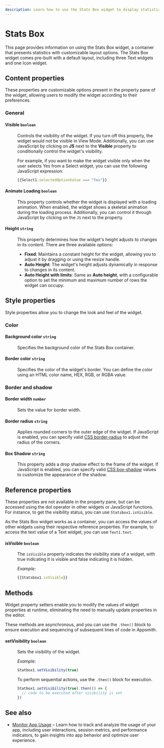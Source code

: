 ```yaml
---
description: Learn how to use the Stats Box widget to display statistical information.
---
```

# Stats Box

This page provides information on using the Stats Box widget, a container that presents statistics with customizable layout options. The Stats Box widget comes pre-built with a default layout, including three Text widgets and one Icon widget.


<ZoomImage src="/img/stat-img.png" alt="Stats Box" caption="Stats Box" />


## Content properties

These properties are customizable options present in the property pane of the widget, allowing users to modify the widget according to their preferences. 

### General

#### Visible `boolean`

<dd>

Controls the visibility of the widget. If you turn off this property, the widget would not be visible in View Mode. Additionally, you can use JavaScript by clicking on **JS** next to the **Visible** property to conditionally control the widget's visibility.

For example, if you want to make the widget visible only when the user selects Yes from a Select widget, you can use the following JavaScript expression: 
```js
{{Select1.selectedOptionValue === "Yes"}}
```

</dd>

#### Animate Loading `boolean`

<dd>

This property controls whether the widget is displayed with a loading animation. When enabled, the widget shows a skeletal animation during the loading process. Additionally, you can control it through JavaScript by clicking on the <code>JS</code> next to the property.

</dd>

#### Height `string`


<dd>

This property determines how the widget's height adjusts to changes in its content. There are three available options:


* **Fixed**: Maintains a constant height for the widget, allowing you to adjust it by dragging or using the resize handle.
* **Auto Height**: The widget's height adjusts dynamically in response to changes in its content.
* **Auto Height with limits**: Same as **Auto height**, with a configurable option to set the minimum and maximum number of rows the widget can occupy.


</dd>

## Style properties

Style properties allow you to change the look and feel of the widget.

### Color

#### Background color `string`

<dd>

Specifies the background color of the Stats Box container.


</dd>

#### Border color `string`

<dd>

Specifies the color of the widget's border. You can define the color using an HTML color name, HEX, RGB, or RGBA value.


</dd>

### Border and shadow

#### Border width `number`

<dd>
Sets the value for border width.

</dd>

#### Border radius `string`

<dd>

Applies rounded corners to the outer edge of the widget. If JavaScript is enabled, you can specify valid [CSS border-radius](https://developer.mozilla.org/en-US/docs/Web/CSS/border-radius) to adjust the radius of the corners.

</dd>

#### Box Shadow `string`
 

<dd>

This property adds a drop shadow effect to the frame of the widget. If JavaScript is enabled, you can specify valid [CSS box-shadow](https://developer.mozilla.org/en-US/docs/Web/CSS/box-shadow) values to customize the appearance of the shadow.


</dd>

## Reference properties
These properties are not available in the property pane, but can be accessed using the dot operator in other widgets or JavaScript functions. For instance, to get the visibility status, you can use `Statsbox1.isVisible`.

As the Stats Box widget works as a container, you can access the values of other widgets using their respective reference properties. For example, to access the text value of a Text widget, you can use `Text1.text`.

#### isVisible `boolean`
<dd>

The `isVisible` property indicates the visibility state of a widget, with true indicating it is visible and false indicating it is hidden.

*Example:*

```js
{{Statsbox1.isVisible}}
```


</dd>

## Methods

Widget property setters enable you to modify the values of widget properties at runtime, eliminating the need to manually update properties in the editor.

These methods are asynchronous, and you can use the `.then()` block to ensure execution and sequencing of subsequent lines of code in Appsmith.

#### setVisibility `boolean`

<dd>

Sets the visibility of the widget.

*Example*:

```js
Statbox1.setVisibility(true)
```

To perform sequential actions, use the `.then()` block for execution.

```js
Statbox1.setVisibility(true).then(() => {
  // code to be executed after visibility is set
})

```

</dd>


## See also

- [Monitor App Usage](/build-apps/how-to-guides/usage-app) – Learn how to track and analyze the usage of your app, including user interactions, session metrics, and performance indicators, to gain insights into app behavior and optimize user experience.
